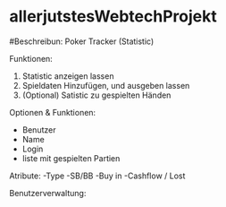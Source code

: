 # allerjutstesWebtechProjekt

#Beschreibun:
Poker Tracker (Statistic)

Funktionen:
1. Statistic anzeigen lassen 
2. Spieldaten Hinzufügen, und ausgeben lassen 
3. (Optional) Satistic zu gespielten Händen 

Optionen & Funktionen:
- Benutzer
- Name
- Login
- liste mit gespielten Partien 

Atribute:
-Type
-SB/BB
-Buy in 
-Cashflow / Lost 

Benutzerverwaltung:


